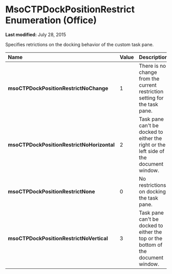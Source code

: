 
# MsoCTPDockPositionRestrict Enumeration (Office)

 **Last modified:** July 28, 2015

Specifies retrictions on the docking behavior of the custom task pane.


|**Name**|**Value**|**Description**|
|:-----|:-----|:-----|
| **msoCTPDockPositionRestrictNoChange**|1|There is no change from the current restriction setting for the task pane.|
| **msoCTPDockPositionRestrictNoHorizontal**|2|Task pane can't be docked to either the right or the left side of the document window.|
| **msoCTPDockPositionRestrictNone**|0|No restrictions on docking the task pane.|
| **msoCTPDockPositionRestrictNoVertical**|3|Task pane can't be docked to either the top or the bottom of the document window.|
